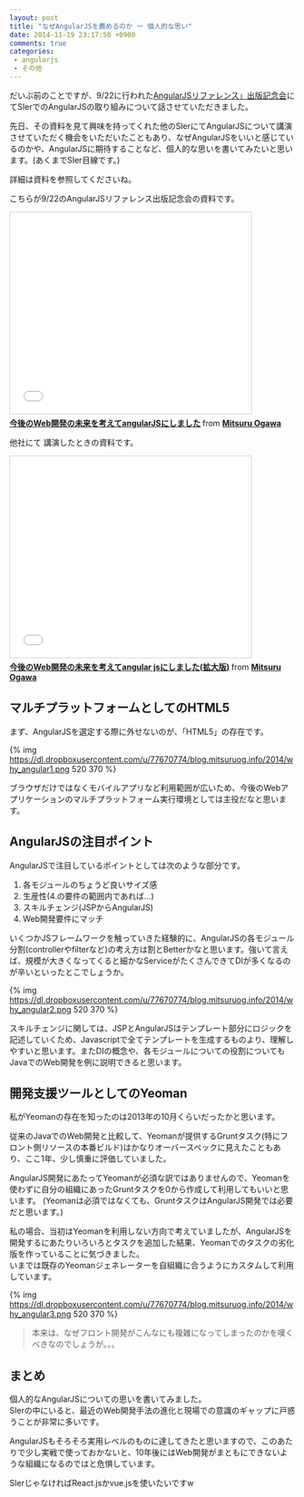 ```yaml
---
layout: post
title: "なぜAngularJSを薦めるのか ー 個人的な思い"
date: 2014-11-19 23:17:50 +0900
comments: true
categories: 
 - angularjs
 - その他
---
```


だいぶ前のことですが、9/22に行われた[AngularJSリファレンス」出版記念会](http://html5experts.jp/albatrosary/10855/)にてSIerでのAngularJSの取り組みについて話させていただきました。


先日、その資料を見て興味を持ってくれた他のSIerにてAngularJSについて講演させていただく機会をいただいたこともあり、なぜAngularJSをいいと感じているのかや、AngularJSに期待することなど、個人的な思いを書いてみたいと思います。(あくまでSIer目線です。)

<!-- more -->

詳細は資料を参照してくださいね。

こちらが9/22のAngularJSリファレンス出版記念会の資料です。

<iframe src="//www.slideshare.net/slideshow/embed_code/39280942" width="425" height="355" frameborder="0" marginwidth="0" marginheight="0" scrolling="no" style="border:1px solid #CCC; border-width:1px; margin-bottom:5px; max-width: 100%;" allowfullscreen> </iframe> <div style="margin-bottom:5px"> <strong> <a href="//www.slideshare.net/mitsuruogawa33/webangularjs" title="今後のWeb開発の未来を考えてangularJSにしました" target="_blank">今後のWeb開発の未来を考えてangularJSにしました</a> </strong> from <strong><a href="//www.slideshare.net/mitsuruogawa33" target="_blank">Mitsuru Ogawa</a></strong> </div>

他社にて 講演したときの資料です。

<iframe src="//www.slideshare.net/slideshow/embed_code/41489044" width="425" height="355" frameborder="0" marginwidth="0" marginheight="0" scrolling="no" style="border:1px solid #CCC; border-width:1px; margin-bottom:5px; max-width: 100%;" allowfullscreen> </iframe> <div style="margin-bottom:5px"> <strong> <a href="//www.slideshare.net/mitsuruogawa33/webangular-js" title="今後のWeb開発の未来を考えてangular jsにしました(拡大版)" target="_blank">今後のWeb開発の未来を考えてangular jsにしました(拡大版)</a> </strong> from <strong><a href="//www.slideshare.net/mitsuruogawa33" target="_blank">Mitsuru Ogawa</a></strong> </div>

## マルチプラットフォームとしてのHTML5

まず、AngularJSを選定する際に外せないのが、「HTML5」の存在です。

{% img https://dl.dropboxusercontent.com/u/77670774/blog.mitsuruog.info/2014/why_angular1.png 520 370 %}

ブラウザだけではなくモバイルアプリなど利用範囲が広いため、今後のWebアプリケーションのマルチプラットフォーム実行環境としては主役だなと思います。

## AngularJSの注目ポイント

AngularJSで注目しているポイントとしては次のような部分です。

1.  各モジュールのちょうど良いサイズ感
2.  生産性(4.の要件の範囲内であれば...)
3.  スキルチェンジ(JSPからAngularJS)
4.  Web開発要件にマッチ

いくつかJSフレームワークを触っていきた経験的に、AngularJSの各モジュール分割(controllerやfilterなど)の考え方は割とBetterかなと思います。強いて言えば、規模が大きくなってくると細かなServiceがたくさんできてDIが多くなるのが辛いといったとこでしょうか。

{% img https://dl.dropboxusercontent.com/u/77670774/blog.mitsuruog.info/2014/why_angular2.png 520 370 %}

スキルチェンジに関しては、JSPとAngularJSはテンプレート部分にロジックを記述していくため、Javascriptで全てテンプレートを生成するものより、理解しやすいと思います。またDIの概念や、各モジュールについての役割についてもJavaでのWeb開発を例に説明できると思います。

## 開発支援ツールとしてのYeoman

私がYeomanの存在を知ったのは2013年の10月くらいだったかと思います。

従来のJavaでのWeb開発と比較して、Yeomanが提供するGruntタスク(特にフロント側リソースの本番ビルド)はかなりオーバースペックに見えたこともあり、ここ1年、少し慎重に評価していました。

AngularJS開発にあたってYeomanが必須な訳ではありませんので、Yeomanを使わずに自分の組織にあったGruntタスクを0から作成して利用してもいいと思います。
(Yeomanは必須ではなくても、GruntタスクはAngularJS開発では必要だと思います。)

私の場合、当初はYeomanを利用しない方向で考えていましたが、AngularJSを開発するにあたりいろいろとタスクを追加した結果、Yeomanでのタスクの劣化版を作っていることに気づきました。  
いまでは既存のYeomanジェネレーターを自組織に合うようにカスタムして利用しています。

{% img https://dl.dropboxusercontent.com/u/77670774/blog.mitsuruog.info/2014/why_angular3.png 520 370 %}

> 本来は、なぜフロント開発がこんなにも複雑になってしまったのかを嘆くべきなのでしょうが。。。

## まとめ

個人的なAngularJSについての思いを書いてみました。  
SIerの中にいると、最近のWeb開発手法の進化と現場での意識のギャップに戸惑うことが非常に多いです。

AngularJSもそろそろ実用レベルのものに達してきたと思いますので、このあたりで少し実戦で使っておかないと、10年後にはWeb開発がまともにできないような組織になるのではと危惧しています。

SIerじゃなければReact.jsかvue.jsを使いたいですw